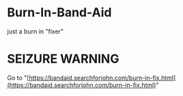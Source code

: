 # Burn-In-Band-Aid
just a burn in "fixer"

# SEIZURE WARNING
Go to "[https://bandaid.searchforjohn.com/burn-in-fix.html](https://bandaid.searchforjohn.com/burn-in-fix.html)"
